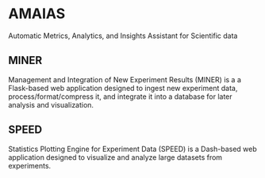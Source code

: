 # AMAIAS

Automatic Metrics, Analytics, and Insights Assistant for Scientific data

## MINER

Management and Integration of New Experiment Results (MINER) is a a Flask-based web application designed to ingest new experiment data, process/format/compress it, and integrate it into a database for later analysis and visualization.

## SPEED

Statistics Plotting Engine for Experiment Data (SPEED) is a Dash-based web application designed to visualize and analyze large datasets from experiments.
